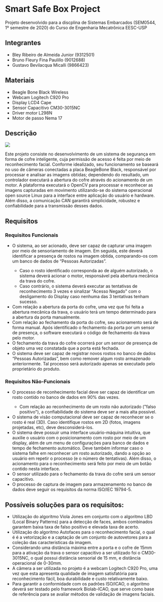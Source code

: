 # Smart Safe Box Project
Projeto desenvolvido para a discplina de Sistemas Embarcados (SEM0544, 1º semestre de 2020) do Curso de Engenharia Mecatrônica EESC-USP

<h2> Integrantes </h2>
<p><ul>
    
  <li>Bley Ribeiro de Almeida Junior (9312501)</li>
  <li>Bruno Fleury Fina Paulillo (9012688)</li>
  <li>Gustavo Bevilacqua Micalli (9866423)
</li>
</ul></p>

<h2> Materiais </h2>
<p><ul>
    
  <li>Beagle Bone Black Wireless</li>
  <li>Webcam Logitech C920 Pro</li>
  <li>Display LCD4 Cape</li>
  <li>Sensor Capacitivo CM30-3015NC</li>
  <li>Driver motor L298N </li>
  <li>Motor de passo Nema 17</li>
</ul></p>



<h2> Descrição </h2>
<img src="https://user-images.githubusercontent.com/64747785/82112787-cbaebf80-9726-11ea-87b2-587ccfb65b05.jpg">
<p> Este projeto consiste no desenvolvimento de um sistema de segurança em forma de cofre inteligente, cuja permissão de acesso é feita por meio de reconhecimento facial. Conforme idealizado, seu funcionamento se baseará no uso de câmeras conectadas a placa BeagleBone Black, responsável por processar e analisar as imagens obtidas; dependendo do resultado, um controlador executará a abertura do cofre através do acionamento de um motor. A plataforma executará o OpenCV para processar e reconhecer as imagens capturadas em movimento utilizando-se do sistema operacional open source Linux para a interface entre aplicação do usuário e hardware. Além disso, a comunicação CAN garantirá simplicidade, robustez e confiabilidade para a transmissão desses dados. </p>

<h2> Requisitos </h2>

<h3> Requisitos Funcionais </h3>
<p><ul>
    <li>O sistema, ao ser acionado, deve ser capaz de capturar uma imagem por meio de sensoriamento de imagem. Em seguida, este deverá identificar a presença de rostos na imagem obtida, comparando-os com um banco de dados de “Pessoas Autorizadas”.</li><ul>
             <li>Caso o rosto identificado corresponda ao de alguém autorizado, o sistema deverá acionar o motor, responsável pela abertura mecânica da trava do cofre.</li>
             <li>Caso contrário, o sistema deverá executar as tentativas de reconhecimento 3 vezes e sinalizar "Acesso Negado" com o desligamento do Display caso nenhuma das 3 tentativas tenham sucesso.
    </li>
  </ul>
  <li>Com relação a abertura da porta do cofre, uma vez que foi feita a abertura mecânica da trava, o usuário terá um tempo determinado para a abertura da porta manualmente.
  <li>Com relação ao fechamento da porta do cofre, seu acionamento será de forma manual. Após identificado o fechamento da porta por um sensor de presença, o software executará o código de fechamento da trava pelo motor.
 </li>
  <li>O fechamento da trava do cofre ocorrerá por um sensor de presença de objeto uma vez constatada que a porta está fechada.</li>
  <li>O sistema deve ser capaz de registrar novos rostos no banco de dados “Pessoas Autorizadas”, bem como remover algum rosto armazenado anteriormente. Tal processo será autorizado apenas se executado pelo proprietário do produto.</li>
</ul></p>

<h3> Requisitos Não-Funcionais </h3>
<p><ul>
    <li>O processo de reconhecimento facial deve ser capaz de identificar um rosto contido no banco de dados em 90% das vezes.</li><ul>
             <li>Com relação ao reconhecimento de um rosto não autorizado ("falso positivo"), a confiabilidade do sistema deve ser a mais alta possível.</li>
  </ul>
  <li>O sistema de visão computacional deve ser capaz de reconhecer se o rosto é real (3D). Caso identifique rostos em 2D (fotos, imagens projetadas, etc), deve desconsiderá-los.</li>

  <li>O sistema deve possuir uma interface usuário-máquina intuitiva, que auxilie o usuário com o posicionamento com rosto por meio de um display, além de um menu de configurações para banco de dados e tempo de fechamento automático. Deve também informar caso o sistema falhe em reconhecer um rosto autorizado, dando a opção ao usuário em repetir o processo (e o número de tentativas). Além disso, o acionamento para o reconhecimento será feito por meio de um botão contido nesta interface.</li>
    <li>O sensor utilizado para o fechamento da trava do cofre será um sensor capacitivo.</li>

  <li>O processo de captura de imagem para armazenamento no banco de dados deve seguir os requisitos da norma ISO/IEC 19794-5.
</li>
</ul></p>



<h2> Possíveis soluções para os requisitos: </h2>
<p><ul>
    
  <li>Utilização do algoritmo Viola Jones em conjunto com o algoritmo LBD (Local Binary Patterns) para a detecção de faces, ambos combinados garantem baixa taxa de falso positivo e elevada taxa de acerto.</li>
  <li>Utilização do algoritmo Autofaces para o reconhecimento facial, o qual é é a vetorização e a captação de um conjunto de autovetores para a coleção das caracteristicas da imagem. </li>
  <li>Considerando uma distância máxima entre a porta e o cofre de 15mm para a ativação da trava o sensor capacitivo a ser utilizado foi o CM30-3015NC, o qual possui distância sensorial de 15 mm, e distância operacional de 0-30mm.</li>
  <li>A câmera a ser utilizada no projeto é a webcam Logitech C920 Pro, uma vez que esta apresenta qualidade de imagem satisfatória para reconhecimento fácil, boa durabilidade e custo relativamente baixo.</li>
  <li>Para garantir a conformidade com os padrões ISO/ICAO, o algoritmo deverá ser testado pelo framework Biolab-ICAO, que serve como base de referência para se avaliar métodos de validação de imagens faciais. </li>
</ul></p>
